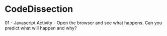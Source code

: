 # CodeDissection
01 - Javascript Activity - Open the browser and see what happens. Can you predict what will happen and why?
